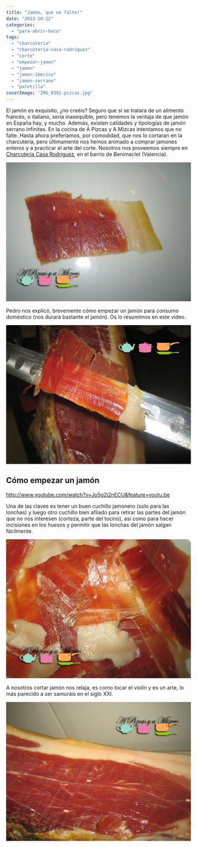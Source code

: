 ```yaml
---
title: "Jamón, que no falte!"
date: "2013-10-22"
categories:
  - "para-abrir-boca"
tags:
  - "charcuteria"
  - "charcuteria-casa-rodriguez"
  - "corte"
  - "empezar-jamon"
  - "jamon"
  - "jamon-iberico"
  - "jamon-serrano"
  - "paletilla"
coverImage: "IMG_8392-pizcas.jpg"
---
```


El jamón es exquisito, ¿no creéis? Seguro que si se tratara de un alimento francés, o italiano, sería inasequible, pero tenemos la ventaja de que jamón en España hay, y mucho. Además, existen calidades y tipologías de jamón serrano infinitas. En la cocina de A Pizcas y A Mizcas intentamos que no falte. Hasta ahora preferíamos, por comodidad, que nos lo cortaran en la charcutería, pero últimamente nos hemos animado a comprar jamones enteros y a practicar el arte del corte. Nosotros nos proveemos siempre en [Charcutería Casa Rodríguez](https://www.facebook.com/CharcuteriaCasaRodriguez?ref=tn_tnmn), en el barrio de Benimaclet (Valencia).

![jamón](images/IMG_8390-pizcas.jpg)

Pedro nos explicó, brevemente cómo empezar un jamón para consumo doméstico (nos durará bastante el jamón). Os lo resumimos en este video.

![jamón](images/IMG_8392-pizcas.jpg)

## Cómo empezar un jamón

http://www.youtube.com/watch?v=Jo5g2i2nECU&feature=youtu.be

Una de las claves es tener un buen cuchillo jamonero (solo para las lonchas) y luego otro cuchillo bien afilado para retirar las partes del jamón que no nos interesen (corteza, parte del tocino), así como para hacer incisiones en los huesos y permitir que las lonchas del jamón salgan fácilmente.

![jamón](images/IMG_8395-pizcas.jpg)

A nosotros cortar jamón nos relaja, es como tocar el violín y es un arte, lo más parecido a ser samuráis en el siglo XXI.

![jamón](images/IMG_8397-pizcas.jpg)
